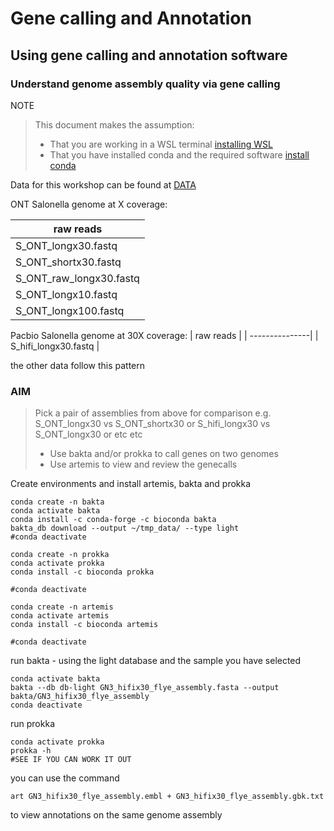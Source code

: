 # Gene calling and Annotation

## Using gene calling and annotation software 

### Understand genome assembly quality via gene calling  


NOTE
>This document makes the assumption:
>- That you are working in a WSL terminal [installing WSL](WSL.md)
>- That you have installed conda and the required software [install conda](conda_install.md)

Data for this workshop can be found at [DATA](https://github.com/acdarby/LIFE748/blob/main/data_downloads.md)

ONT Salonella genome at X coverage:

| raw reads      |
| ---------------|
| S_ONT_longx30.fastq |
| S_ONT_shortx30.fastq |
| S_ONT_raw_longx30.fastq |
| S_ONT_longx10.fastq |
| S_ONT_longx100.fastq |

Pacbio Salonella genome at 30X coverage:
| raw reads      |
| ---------------|
| S_hifi_longx30.fastq |

the other data follow this pattern

### AIM 
> Pick a pair of assemblies from above for comparison
> e.g. S_ONT_longx30 vs  S_ONT_shortx30 or S_hifi_longx30 vs  S_ONT_longx30 or etc etc 
> - Use bakta and/or prokka to call genes on two genomes
> - Use artemis to view and review the genecalls


Create environments and install artemis, bakta and prokka

``` 
conda create -n bakta
conda activate bakta 
conda install -c conda-forge -c bioconda bakta
bakta_db download --output ~/tmp_data/ --type light
#conda deactivate
```

```
conda create -n prokka
conda activate prokka 
conda install -c bioconda prokka

#conda deactivate
```

```
conda create -n artemis
conda activate artemis 
conda install -c bioconda artemis

#conda deactivate
```


run bakta - using the light database and the sample you have selected 
```
conda activate bakta
bakta --db db-light GN3_hifix30_flye_assembly.fasta --output bakta/GN3_hifix30_flye_assembly
conda deactivate
```
run prokka
```
conda activate prokka
prokka -h
#SEE IF YOU CAN WORK IT OUT
```
you can use the command 
```
art GN3_hifix30_flye_assembly.embl + GN3_hifix30_flye_assembly.gbk.txt
```
to view annotations on the same genome assembly 
